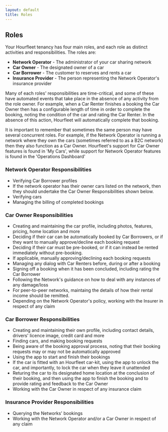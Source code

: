 ```yaml
---
layout: default
title: Roles
---
```

## Roles
Your Hourfleet tenancy has four main roles, and each role as distinct activities and responsibilities.  The roles are:

- **Network Operator** - The administrator of your car sharing network
- **Car Owner** - The designated owner of a car
- **Car Borrower** - The customer to reserves and rents a car
- **Insurance Provider** - The person representing the Network Operator's insurance provider  

Many of each roles' responsibilities are time-critical, and some of these have automated events that take place in the absence of any activity from the role owner. For example, when a Car Renter finishes a booking the Car Owner then has a configurable length of time in order to complete the booking, noting the condition of the car and rating the Car Renter. In the absence of this action, Hourfleet will automatically complete that booking.  

It is important to remember that sometimes the same person may have several concurrent roles. For example, if the Network Operator is running a network where they own the cars (sometimes referred to as a B2C network) then they also function as a Car Owner. Hourfleet's support for Car Owner features is found in 'My Cars', while support for Network Operator features is found in the 'Operations Dashboard'  

### Network Operator Responsibilities  

- Verifying Car Borrower profiles  
- If the network operator has their owner cars listed on the network, then they should undertake the Car Owner Responsibilities shown below.  
- Verifying cars
- Managing the billing of completed bookings

### Car Owner Responsibilities

- Creating and maintaining the car profile, including  photos, features, pricing, home location and more  
- Deciding if their car can be automatically booked by Car Borrowers, or if they want to manually approve/decline each booking request  
- Deciding if their car must be pre-booked, or if it can instead be rented immediately without pre-booking.  
- If applicable, manually approving/declining each booking requests  
- Managing any dialog with Car Renters before, during or after a booking  
- Signing off a booking when it has been concluded, including rating the Car Borrower
- Following the Network's guidance on how to deal with any instances of any damage/loss 
- For peer-to-peer networks, maintaing the details of how their rental income should be remitted.  
- Depending on the Network Operator's policy, working with the Insurer in respect of any claim

### Car Borrower Responsibilities  

- Creating and maintaining their own profile, including contact details, drivers' licence image, credit card and more
- Finding cars, and making booking requests  
- Being aware of the booking approval process, noting that their booking requests may or may not be automatically approved
- Using the app to start and finish their bookings  
- If the car is fitted with an Hourfleet car-kit, using the app to unlock the car, and importantly, to lock the car when they leave it unattended  
- Returing the car to its designated home location at the conclusion of their booking, and then using the app to finish the booking and to provide rating and feedback to the Car Owner  
- Working with the Car Owner in respect of any insurance claim  

### Insurance Provider Responsibilities  

- Querying the Networks' bookings  
- Working with the Network Operator and/or a Car Owner in respect of any claim

